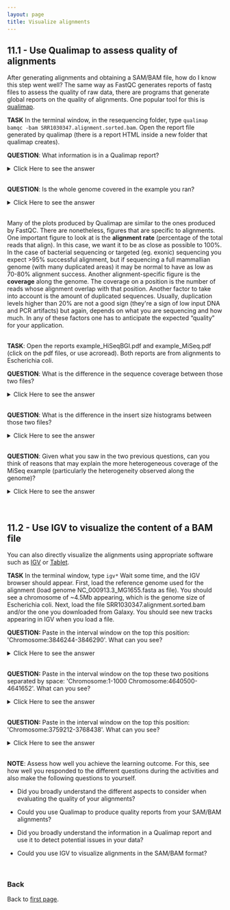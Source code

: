 ```yaml
---
layout: page
title: Visualize alignments
---
```


## <a id="L11.1">11.1 - Use Qualimap to assess quality of alignments</a>

After generating alignments and obtaining a SAM/BAM file, how do I know this step went well? The same way as FastQC generates reports of fastq files to assess the quality of raw data, there are programs that generate global reports on the quality of alignments. One popular tool for this is [qualimap](http://qualimap.bioinfo.cipf.es/).
<br/>

**TASK** In the terminal window, in the resequencing folder, type `qualimap bamqc -bam SRR1030347.alignment.sorted.bam`. Open the report file generated by qualimap (there is a report HTML inside a new folder that qualimap creates).

**QUESTION**: What information is in a Qualimap report?
<details><summary>Click Here to see the answer</summary>

<p>A Qualimap report includes, among other things:</p><br/>
<ul>
  <li> Number of aligned/mapped reads and other global statistics</li>
  
  <li> Coverage across the genome and the histogram of coverages</li>
  
  <li> Number of duplicated sequences (that align exactly to the same place)</li>
  
  <li> Histogram of mapping quality (how well the reads align, in a Phred scale)</li>
  
  <li> Distribution of insert size (length of fragments, only available with paired-end alignments)</li>
 
</ul></details>
<br/>


**QUESTION**: Is the whole genome covered in the example you ran? 
<details><summary>Click Here to see the answer</summary>
	No, only a small subset of locations in the genome have reads aligned. This dataset only contains reads for a set of predefined regions.
</details>
<br/>

Many of the plots produced by Qualimap are similar to the ones produced by FastQC. There are nonetheless, figures that are specific to alignments. One important figure to look at is the **alignment rate** (percentage of the total reads that align). In this case, we want it to be as close as possible to 100%. In the case of bacterial sequencing or targeted (eg. exonic) sequencing you expect >95% successful alignment, but if sequencing a full mammallian genome (with many duplicated areas) it may be normal to have as low as 70-80% alignment success. Another alignment-specific figure is the **coverage** along the genome. The coverage on a position is the number of reads whose alignment overlap with that position. Another factor to take into account is the amount of duplicated sequences. Usually, duplication levels higher than 20% are not a good sign (they're a sign of low input DNA and PCR artifacts) but again, depends on what you are sequencing and how much. In any of these factors one has to anticipate the expected “quality” for your application.
<br/>
<br/>

**TASK**: Open the reports example_HiSeqBGI.pdf and example_MiSeq.pdf (click on the pdf files, or use acroread). Both reports are from alignments to Escherichia coli.

**QUESTION**: What is the difference in the sequence coverage between those two files? 
<details><summary>Click Here to see the answer</summary>
	The HiSeq_BGI example displays a homogeneous coverage of ~110x, with a few noticeable drops (the largest one, at least probably due to a deletion, and a small region in the end that displays a coverage of ~170x (probably due to a duplication event). The MiSeq example displays a more heterogeneous coverage between 25-40x coverage, with a noticeable dip towards the end (likely to be due to a deletion).
</details>
<br/>

**QUESTION**: What is the difference in the insert size histograms between those two files? 
<details><summary>Click Here to see the answer</summary>
	The HiSeq_BGI example displays a homogeneous insert size between 450-500bp. The MiSeq example displays a broad distribution of fragment lengths between 50-800bp. HiSeq_BGI is the result of a technique that fragments DNA mechanically and fragments of a given length are size-selected in a gel. On the other hand, the MiSeq example uses the Nextera library preparation kit, where the DNA is fragmented using an enzyme that immediately adds the sequencing primers.
</details>
<br/>

**QUESTION**: Given what you saw in the two previous questions, can you think of reasons that may explain the more heterogeneous coverage of the MiSeq example (particularly the heterogeneity observed along the genome)?
<details><summary>Click Here to see the answer</summary>
	The lower coverage may explain a higher local variation, but not the genome-wide positional bias in coverage. Another explanation is the use of enzymatic fragmentation, which is not entirely random, but again this is unlikely to explain the positional variation. A more likely explanation is that bacteria are still in exponential growth in the case of the MiSeq example, which would explain a greater amount of DNA fragments obtained from the region surrounding the origin of replication.
</details>
<br/>
<br/>

## <a id="L11.2">11.2 - Use IGV to visualize the content of a BAM file</a>

You can also directly visualize the alignments using appropriate software such as [IGV](https://www.broadinstitute.org/igv/) or [Tablet](https://ics.hutton.ac.uk/tablet/).
<br/>

**TASK** In the terminal window, type `igv*` Wait some time, and the IGV browser should appear. First, load the reference genome used for the alignment (load genome NC_000913.3_MG1655.fasta as file). You should see a chromosome of ~4.5Mb appearing, which is the genome size of Escherichia coli. Next, load the file SRR1030347.alignment.sorted.bam and/or the one you downloaded from Galaxy. You should see new tracks appearing in IGV when you load a file. 

**QUESTION:** Paste in the interval window on the top this position: 'Chromosome:3846244-3846290'. What can you see? 
<details><summary>Click Here to see the answer</summary>
You can see an A to C SNP (Single Nucleotide Polymorphism) at position 3846267.

![IGV SNP](./Images/L11/igv_snp.png)

</details>
<br/>

**QUESTION:** Paste in the interval window on the top these two positions separated by space: 'Chromosome:1-1000 Chromosome:4640500-4641652'. What can you see? 
<details><summary>Click Here to see the answer</summary>
You should see colors in some reads. These colors mean that the fragment lengths (estimated by the distances between the paired reads) are much significantly different to the mean fragment lengths. These are usually an indication of a structural variant (such as a large deletion). In this case, the estimated fragment length is the size of the genome! This is easy to understand if you realize this is a circular genome from a bacteria, and thus it is natural that a read aligning in the "beginning" of the genome may have its pair aligning in the "end" of the genome.
	
![IGV SV](./Images/L11/igv_sv.png) 
	
</details>
<br/>

**QUESTION:** Paste in the interval window on the top this position: 'Chromosome:3759212-3768438'. What can you see? 
<details><summary>Click Here to see the answer</summary>
You can see two regions where the reads are marked in white, both with slightly less coverage than the remaining regions marked in gray. The reads marked in white have a mapping quality of Q=0, which means the aligner does not know where these reads actually belong to. Most genomes (particularly mammallian genomes) contain areas of low complexity, composed mostly of repetitive sequences. In the case of short reads, sometimes these align to multiple regions in the genome equally well, making it impossible to know where the fragment came from. Longer reads are needed to overcome these difficulties, or in the absence of these, paired-end data can also be used. Some aligners (such as bwa) can use information on paired reads to help disambiguate some alignments. Information on paired reads is also added to the SAM file when proper aligners are used.

![IGV SV](./Images/L11/igv_uniq.png) 

</details>
<br/>

**NOTE**: Assess how well you achieve the learning outcome. For this, see how well you responded to the different questions during the activities and also make the following questions to yourself.

* Did you broadly understand the different aspects to consider when evaluating the quality of your alignments?

* Could you use Qualimap to produce quality reports from your SAM/BAM alignments? 

* Did you broadly understand the information in a Qualimap report and use it to detect potential issues in your data? 

* Could you use IGV to visualize alignments in the SAM/BAM format? 

<br/>

### Back

Back to [first page](https://maccardoso.github.io/ELB18S/).

